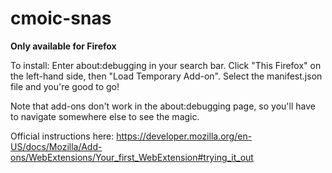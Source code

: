 # cmoic-snas
**Only available for Firefox**

To install: Enter about:debugging in your search bar. Click "This Firefox" on the left-hand side, then "Load Temporary Add-on". Select the manifest.json file and you're good to go! 

Note that add-ons don't work in the about:debugging page, so you'll have to navigate somewhere else to see the magic.

Official instructions here:
https://developer.mozilla.org/en-US/docs/Mozilla/Add-ons/WebExtensions/Your_first_WebExtension#trying_it_out
